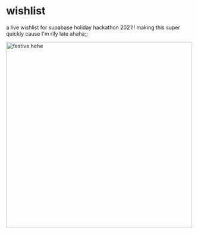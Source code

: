 # wishlist
a live wishlist for supabase holiday hackathon 2021!! making this super quickly cause I'm rlly late ahaha;;

<img src="https://external-content.duckduckgo.com/iu/?u=https%3A%2F%2Fi.pinimg.com%2Foriginals%2F5f%2F51%2F38%2F5f5138ebf48303bcb7fc68a8753507fa.gif&f=1&nofb=1" alt="festive hehe" width=500 />